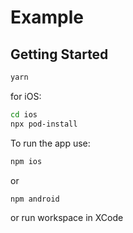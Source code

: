 # Example

## Getting Started

```bash
yarn
```

for iOS:

```bash
cd ios
npx pod-install
```

To run the app use:

```bash
npm ios
```

or

```bash
npm android
```

or run workspace in XCode
